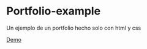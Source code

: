 # Portfolio-example
Un ejemplo de un portfolio hecho solo con html y css

[Demo](https://mataisfleis.github.io/Portfolio-example/)
